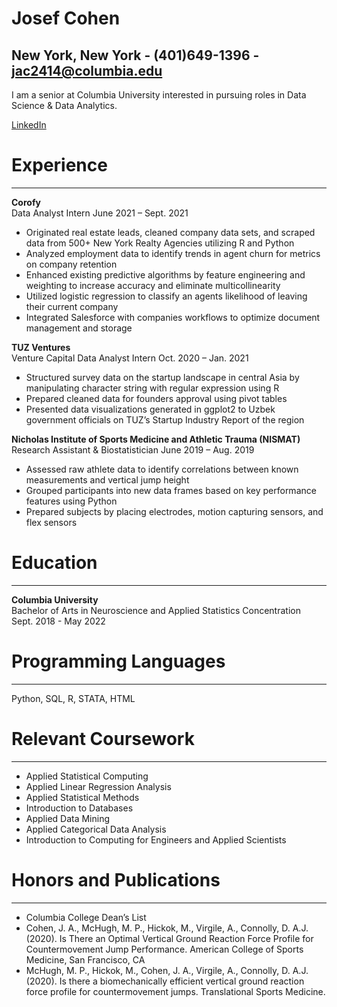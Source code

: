 # Josef Cohen
New York, New York - (401)649-1396 - jac2414@columbia.edu<br/>
---
I am a senior at Columbia University interested in pursuing roles in Data Science & Data Analytics. 

[LinkedIn](https://www.linkedin.com/in/josef-cohen-0915731a0/)



# Experience
---

**Corofy**<br/>
Data Analyst Intern	June 2021 – Sept. 2021

- Originated real estate leads, cleaned company data sets, and scraped data from 500+ New York Realty Agencies utilizing R and Python 
- Analyzed employment data to identify trends in agent churn for metrics on company retention 
- Enhanced existing predictive algorithms by feature engineering and weighting to increase accuracy and eliminate multicollinearity 
- Utilized logistic regression to classify an agents likelihood of leaving their current company
- Integrated Salesforce with companies workflows to optimize document management and storage 


**TUZ Ventures**<br/>
Venture Capital Data Analyst Intern	Oct. 2020 – Jan. 2021

- Structured survey data on the startup landscape in central Asia by manipulating character string with regular expression using R 
- Prepared cleaned data for founders approval using pivot tables 
- Presented data visualizations generated in ggplot2 to Uzbek government officials on TUZ’s Startup Industry Report of the region


**Nicholas Institute of Sports Medicine and Athletic Trauma (NISMAT)**<br/>
Research Assistant & Biostatistician June 2019 – Aug. 2019

- Assessed raw athlete data to identify correlations between known measurements and vertical jump height 
- Grouped participants into new data frames based on key performance features using Python
- Prepared subjects by placing electrodes, motion capturing sensors, and flex sensors 



# Education 
---

**Columbia University**<br/>
Bachelor of Arts in Neuroscience and Applied Statistics Concentration<br/> 
Sept. 2018 - May 2022 



# Programming Languages  
---

Python, SQL, R, STATA, HTML 



# Relevant Coursework 
---

- Applied Statistical Computing
- Applied Linear Regression Analysis
- Applied Statistical Methods
- Introduction to Databases
- Applied Data Mining
- Applied Categorical Data Analysis
- Introduction to Computing for Engineers and Applied Scientists



# Honors and Publications 
---

- Columbia College Dean’s List
- Cohen, J. A., McHugh, M. P.,  Hickok, M., Virgile, A., Connolly, D. A.J. (2020). Is There an Optimal Vertical Ground Reaction Force Profile for Countermovement Jump Performance. American College of Sports Medicine, San Francisco, CA 
- McHugh, M. P., Hickok, M., Cohen, J. A., Virgile, A., Connolly, D. A.J. (2020). Is there a biomechanically efficient vertical ground reaction force profile for countermovement jumps. Translational Sports Medicine. 




